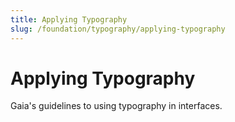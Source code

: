 ```yaml
---
title: Applying Typography
slug: /foundation/typography/applying-typography
---
```

# Applying Typography
Gaia's guidelines to using typography in interfaces.